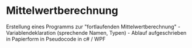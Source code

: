 # Mittelwertberechnung
Erstellung eines Programms zur "fortlaufenden Mittelwertberechnung" - Variablendeklaration (sprechende Namen, Typen) - Ablauf aufgeschrieben in Papierform in Pseudocode in c# / WPF

